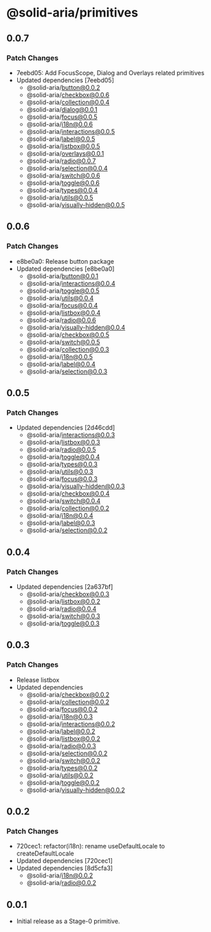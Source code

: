 # @solid-aria/primitives

## 0.0.7

### Patch Changes

- 7eebd05: Add FocusScope, Dialog and Overlays related primitives
- Updated dependencies [7eebd05]
  - @solid-aria/button@0.0.2
  - @solid-aria/checkbox@0.0.6
  - @solid-aria/collection@0.0.4
  - @solid-aria/dialog@0.0.1
  - @solid-aria/focus@0.0.5
  - @solid-aria/i18n@0.0.6
  - @solid-aria/interactions@0.0.5
  - @solid-aria/label@0.0.5
  - @solid-aria/listbox@0.0.5
  - @solid-aria/overlays@0.0.1
  - @solid-aria/radio@0.0.7
  - @solid-aria/selection@0.0.4
  - @solid-aria/switch@0.0.6
  - @solid-aria/toggle@0.0.6
  - @solid-aria/types@0.0.4
  - @solid-aria/utils@0.0.5
  - @solid-aria/visually-hidden@0.0.5

## 0.0.6

### Patch Changes

- e8be0a0: Release button package
- Updated dependencies [e8be0a0]
  - @solid-aria/button@0.0.1
  - @solid-aria/interactions@0.0.4
  - @solid-aria/toggle@0.0.5
  - @solid-aria/utils@0.0.4
  - @solid-aria/focus@0.0.4
  - @solid-aria/listbox@0.0.4
  - @solid-aria/radio@0.0.6
  - @solid-aria/visually-hidden@0.0.4
  - @solid-aria/checkbox@0.0.5
  - @solid-aria/switch@0.0.5
  - @solid-aria/collection@0.0.3
  - @solid-aria/i18n@0.0.5
  - @solid-aria/label@0.0.4
  - @solid-aria/selection@0.0.3

## 0.0.5

### Patch Changes

- Updated dependencies [2d46cdd]
  - @solid-aria/interactions@0.0.3
  - @solid-aria/listbox@0.0.3
  - @solid-aria/radio@0.0.5
  - @solid-aria/toggle@0.0.4
  - @solid-aria/types@0.0.3
  - @solid-aria/utils@0.0.3
  - @solid-aria/focus@0.0.3
  - @solid-aria/visually-hidden@0.0.3
  - @solid-aria/checkbox@0.0.4
  - @solid-aria/switch@0.0.4
  - @solid-aria/collection@0.0.2
  - @solid-aria/i18n@0.0.4
  - @solid-aria/label@0.0.3
  - @solid-aria/selection@0.0.2

## 0.0.4

### Patch Changes

- Updated dependencies [2a637bf]
  - @solid-aria/checkbox@0.0.3
  - @solid-aria/listbox@0.0.2
  - @solid-aria/radio@0.0.4
  - @solid-aria/switch@0.0.3
  - @solid-aria/toggle@0.0.3

## 0.0.3

### Patch Changes

- Release listbox
- Updated dependencies
  - @solid-aria/checkbox@0.0.2
  - @solid-aria/collection@0.0.2
  - @solid-aria/focus@0.0.2
  - @solid-aria/i18n@0.0.3
  - @solid-aria/interactions@0.0.2
  - @solid-aria/label@0.0.2
  - @solid-aria/listbox@0.0.2
  - @solid-aria/radio@0.0.3
  - @solid-aria/selection@0.0.2
  - @solid-aria/switch@0.0.2
  - @solid-aria/types@0.0.2
  - @solid-aria/utils@0.0.2
  - @solid-aria/toggle@0.0.2
  - @solid-aria/visually-hidden@0.0.2

## 0.0.2

### Patch Changes

- 720cec1: refactor(i18n): rename useDefaultLocale to createDefaultLocale
- Updated dependencies [720cec1]
- Updated dependencies [8d5cfa3]
  - @solid-aria/i18n@0.0.2
  - @solid-aria/radio@0.0.2

## 0.0.1

- Initial release as a Stage-0 primitive.
